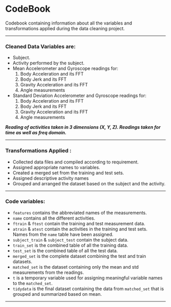 # CodeBook
Codebook containing information about all the variables and transformations applied during the data cleaning project.

---

### Cleaned Data Variables are:
- Subject.
- Activity performed by the subject.  
- Mean Accelerometer and Gyroscope readings for:
    1. Body Acceleration and its FFT
    2. Body Jerk and its FFT
    3. Gravity Acceleration and its FFT
    4. Angle measurements  
- Standard Deviation Accelerometer and Gyroscope readings for:
    1. Body Acceleration and its FFT
    2. Body Jerk and its FFT
    3. Gravity Acceleration and its FFT
    4. Angle measurements

***Reading of activities taken in 3 dimensions (X, Y, Z). 
Readings taken for time as well as freq domain.***

---

### Transformations Applied :
- Collected data files and compiled according to requirement.
- Assigned appropriate names to variables.
- Created a merged set from the training and test sets.
- Assigned descriptive activity names
- Grouped and arranged the dataset based on the subject and the activity.

---

### Code variables:  
- `features` contains the abbreviated names of the measurements.
- `name` contains all the different activities.
- `ftrain` & `ftest` contain the training and test measurement data.
- `atrain` & `atest` contain the activities in the training and test sets.  
Names from the `name` table have been assigned.
- `subject_train` & `subject_test` contain the subject data.
- `train_set` is the combined table of all the training data.
- `test_set` is the combined table of all the test data.
- `merged_set` is the complete dataset combining the test and train datasets.
- `matched_set` is the dataset containing only the mean and std measurements from the readings.
- `t` is a temporary variable used for assigning meaningful variable names to the ```matched_set```.
- `tidydata` is the final dataset containing the data from `matched_set` that is grouped and summarized based on mean.

---
